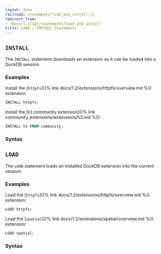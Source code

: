 ```yaml
---
layout: docu
railroad: statements/load_and_install.js
redirect_from:
- /docs/1.2/sql/statements/load_and_install
title: LOAD / INSTALL Statements
---
```


## `INSTALL`

The `INSTALL` statement downloads an extension so it can be loaded into a DuckDB session.

### Examples

Install the [`httpfs`]({% link docs/1.2/extensions/httpfs/overview.md %}) extension:

```sql
INSTALL httpfs;
```

Install the [`h3` community extension]({% link community_extensions/extensions/h3.md %}):

```sql
INSTALL h3 FROM community;
```

### Syntax

<div id="rrdiagram2"></div>

## `LOAD`

The `LOAD` statement loads an installed DuckDB extension into the current session.

### Examples

Load the [`httpfs`]({% link docs/1.2/extensions/httpfs/overview.md %}) extension:

```sql
LOAD httpfs;
```

Load the [`spatial`]({% link docs/1.2/extensions/spatial/overview.md %}) extension:

```sql
LOAD spatial;
```

### Syntax

<div id="rrdiagram1"></div>
